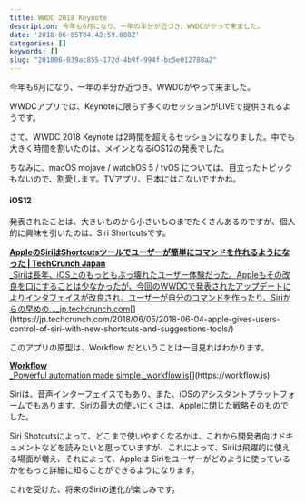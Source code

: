 ```yaml
---
title: WWDC 2018 Keynote
description: 今年も6月になり、一年の半分が近づき、WWDCがやって来ました。
date: '2018-06-05T04:42:59.088Z'
categories: []
keywords: []
slug: "201806-039ac855-172d-4b9f-994f-bc5e012788a2"
---
```

今年も6月になり、一年の半分が近づき、WWDCがやって来ました。

WWDCアプリでは、Keynoteに限らず多くのセッションがLIVEで提供されるようです。

さて、WWDC 2018 Keynote は2時間を超えるセッションになりました。中でも大きく時間を割いたのは、メインとなるiOS12の発表でした。

ちなみに、macOS mojave / watchOS 5 / tvOS については、目立ったトピックもないので、割愛します。TVアプリ、日本にはこないですかね。

#### iOS12

発表されたことは、大きいものから小さいものまでたくさんあるのですが、個人的に興味を引いたのは、Siri Shortcutsです。

[**AppleのSiriはShortcutsツールでユーザーが簡単にコマンドを作れるようになった | TechCrunch Japan**  
_Siriは長年、iOS上のもっともぶっ壊れたユーザー体験だった。Appleもその改良を口にすることは少なかったが、今回のWWDCで発表されたアップデートによりインタフェイスが改良され、ユーザーが自分のコマンドを作ったり、Siriからの早めの…_jp.techcrunch.com](https://jp.techcrunch.com/2018/06/05/2018-06-04-apple-gives-users-control-of-siri-with-new-shortcuts-and-suggestions-tools/ "https://jp.techcrunch.com/2018/06/05/2018-06-04-apple-gives-users-control-of-siri-with-new-shortcuts-and-suggestions-tools/")[](https://jp.techcrunch.com/2018/06/05/2018-06-04-apple-gives-users-control-of-siri-with-new-shortcuts-and-suggestions-tools/)

このアプリの原型は、Workflow だということは一目見ればわかります。

[**Workflow**  
_Powerful automation made simple._workflow.is](https://workflow.is "https://workflow.is")[](https://workflow.is)

Siriは、音声インターフェイスでもあり、また、iOSのアシスタントプラットフォームでもあります。Siriの最大の使いにくさは、Appleに閉じた戦略そのものでした。

Siri Shotcutsによって、どこまで使いやすくなるかは、これから開発者向けドキュメントなどを読みたいと思っていますが、これによって、Siriは飛躍的に使える場面が増え、それによって、Appleは Siriをユーザーがどのように使っているかをもっと詳細に知ることができるようになります。

これを受けた、将来のSiriの進化が楽しみです。